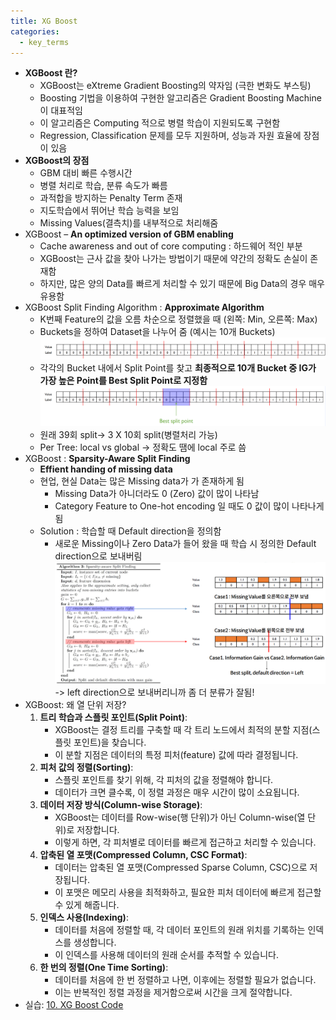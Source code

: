 ```yaml
---
title: XG Boost
categories:
  - key_terms
---
```


- **XGBoost 란?** 
	- XGBoost는 eXtreme Gradient Boosting의 약자임 (극한 변화도 부스팅) 
	- Boosting 기법을 이용하여 구현한 알고리즘은 Gradient Boosting Machine이 대표적임 
	- 이 알고리즘은 Computing 적으로 병렬 학습이 지원되도록 구현함 
	- Regression, Classification 문제를 모두 지원하며, 성능과 자원 효율에 장점이 있음 
- **XGBoost의 장점** 
	- GBM 대비 빠른 수행시간 
	- 병렬 처리로 학습, 분류 속도가 빠름 
	- 과적합을 방지하는 Penalty Term 존재 
	- 지도학습에서 뛰어난 학습 능력을 보임 
	- Missing Values(결측치)를 내부적으로 처리해줌
- XGBoost – **An optimized version of GBM enabling** 
	- Cache awareness and out of core computing : 하드웨어 적인 부분 
	- XGBoost는 근사 값을 찾아 나가는 방법이기 때문에 약간의 정확도 손실이 존재함
	- 하지만, 많은 양의 Data를 빠르게 처리할 수 있기 때문에 Big Data의 경우 매우 유용함
- XGBoost Split Finding Algorithm : **Approximate Algorithm** 
	- K번째 Feature의 값을 오름 차순으로 정렬했을 때 (왼쪽: Min, 오른쪽: Max) 
	- Buckets을 정하여 Dataset을 나누어 줌 (예시는 10개 Buckets)
		![image](https://github.com/code7ssage/code7ssage.github.io/blob/master/assets/attached%20file/Pasted%20image%2020240108141152.png?raw=true)
	- 각각의 Bucket 내에서 Split Point를 찾고 **최종적으로 10개 Bucket 중 IG가 가장 높은 Point를 Best Split Point로 지정함**
		![image](https://github.com/code7ssage/code7ssage.github.io/blob/master/assets/attached%20file/Pasted%20image%2020240108141226.png?raw=true)
	- 원래 39회 split-> 3 X 10회 split(병렬처리 가능)
	- Per Tree: local vs global -> 정확도 땜에 local 주로 씀
- XGBoost : **Sparsity-Aware Split Finding** 
	- **Effient handing of missing data** 
	- 현업, 현실 Data는 많은 Missing data가 가 존재하게 됨 
		- Missing Data가 아니더라도 0 (Zero) 값이 많이 나타남 
		- Category Feature to One-hot encoding 일 때도 0 값이 많이 나타나게 됨 
	- Solution : 학습할 때 Default direction을 정의함 
		- 새로운 Missing이나 Zero Data가 들어 왔을 때 학습 시 정의한 Default direction으로 보내버림
		![image](https://github.com/code7ssage/code7ssage.github.io/blob/master/assets/attached%20file/Pasted%20image%2020240108142604.png?raw=true)
		-> left direction으로 보내버리니까 좀 더 분류가 잘됨!
- XGBoost: 왜 열 단위 저장?
	1. **트리 학습과 스플릿 포인트(Split Point)**:
	    - XGBoost는 결정 트리를 구축할 때 각 트리 노드에서 최적의 분할 지점(스플릿 포인트)을 찾습니다.
	    - 이 분할 지점은 데이터의 특정 피처(feature) 값에 따라 결정됩니다.
	2. **피처 값의 정렬(Sorting)**:
	    - 스플릿 포인트를 찾기 위해, 각 피처의 값을 정렬해야 합니다.
	    - 데이터가 크면 클수록, 이 정렬 과정은 매우 시간이 많이 소요됩니다.
	3. **데이터 저장 방식(Column-wise Storage)**:
	    - XGBoost는 데이터를 Row-wise(행 단위)가 아닌 Column-wise(열 단위)로 저장합니다.
	    - 이렇게 하면, 각 피처별로 데이터를 빠르게 접근하고 처리할 수 있습니다.
	4. **압축된 열 포맷(Compressed Column, CSC Format)**:
	    - 데이터는 압축된 열 포맷(Compressed Sparse Column, CSC)으로 저장됩니다.
	    - 이 포맷은 메모리 사용을 최적화하고, 필요한 피처 데이터에 빠르게 접근할 수 있게 해줍니다.
	5. **인덱스 사용(Indexing)**:
	    - 데이터를 처음에 정렬할 때, 각 데이터 포인트의 원래 위치를 기록하는 인덱스를 생성합니다.
	    - 이 인덱스를 사용해 데이터의 원래 순서를 추적할 수 있습니다.
	6. **한 번의 정렬(One Time Sorting)**:
	    - 데이터를 처음에 한 번 정렬하고 나면, 이후에는 정렬할 필요가 없습니다.
	    - 이는 반복적인 정렬 과정을 제거함으로써 시간을 크게 절약합니다.
- 실습: [10. XG Boost Code](https://code7ssage.github.io/10.-XG-Boost-Code/)
